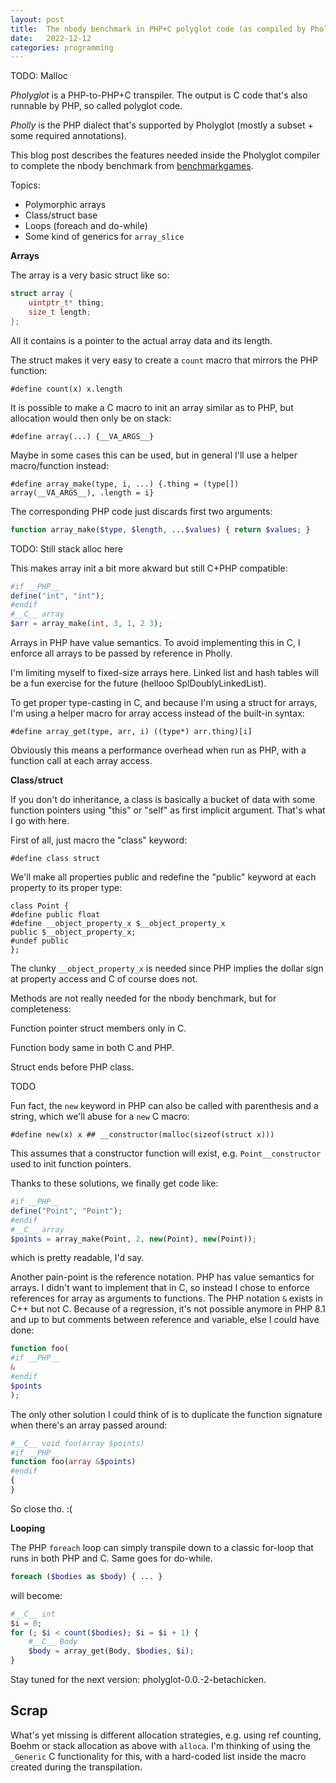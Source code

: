 ```yaml
---
layout: post
title:  The nbody benchmark in PHP+C polyglot code (as compiled by Pholyglot 0.0.-1-alphacow)
date:   2022-12-12
categories: programming
---
```


TODO: Malloc

_Pholyglot_ is a PHP-to-PHP+C transpiler. The output is C code that's also runnable by PHP, so called polyglot code.

_Pholly_ is the PHP dialect that's supported by Pholyglot (mostly a subset + some required annotations).

This blog post describes the features needed inside the Pholyglot compiler to complete the nbody benchmark from [benchmarkgames](https://benchmarksgame-team.pages.debian.net/benchmarksgame/performance/nbody.html).

Topics:

* Polymorphic arrays
* Class/struct base
* Loops (foreach and do-while)
* Some kind of generics for `array_slice`

**Arrays**

The array is a very basic struct like so:

```c
struct array {
    uintptr_t* thing;
    size_t length;
};
```

All it contains is a pointer to the actual array data and its length.

The struct makes it very easy to create a `count` macro that mirrors the PHP function:

```
#define count(x) x.length
```

It is possible to make a C macro to init an array similar as to PHP, but allocation would then only be on stack:

```
#define array(...) {__VA_ARGS__}
```

Maybe in some cases this can be used, but in general I'll use a helper macro/function instead:

```
#define array_make(type, i, ...) {.thing = (type[]) array(__VA_ARGS__), .length = i}
```

The corresponding PHP code just discards first two arguments:

```php
function array_make($type, $length, ...$values) { return $values; }
```

TODO: Still stack alloc here

This makes array init a bit more akward but still C+PHP compatible:

```php
#if __PHP__
define("int", "int");
#endif
#__C__ array
$arr = array_make(int, 3, 1, 2 3);
```

Arrays in PHP have value semantics. To avoid implementing this in C, I enforce all arrays to be passed by reference in Pholly.

I'm limiting myself to fixed-size arrays here. Linked list and hash tables will be a fun exercise for the future (hellooo SplDoublyLinkedList).

To get proper type-casting in C, and because I'm using a struct for arrays, I'm using a helper macro for array access instead of the built-in syntax:

```
#define array_get(type, arr, i) ((type*) arr.thing)[i]
```

Obviously this means a performance overhead when run as PHP, with a function call at each array access.

**Class/struct**

If you don't do inheritance, a class is basically a bucket of data with some function pointers using "this" or "self" as first implicit argument. That's what I go with here.

First of all, just macro the "class" keyword:

```
#define class struct
```

We'll make all properties public and redefine the "public" keyword at each property to its proper type:

```
class Point {
#define public float
#define __object_property_x $__object_property_x
public $__object_property_x;
#undef public
};
```

The clunky `__object_property_x` is needed since PHP implies the dollar sign at property access and C of course does not.

Methods are not really needed for the nbody benchmark, but for completeness:

Function pointer struct members only in C.

Function body same in both C and PHP.

Struct ends before PHP class.

TODO

Fun fact, the `new` keyword in PHP can also be called with parenthesis and a string, which we'll abuse for a `new` C macro:

```
#define new(x) x ## __constructor(malloc(sizeof(struct x)))
```

This assumes that a constructor function will exist, e.g. `Point__constructor` used to init function pointers.

Thanks to these solutions, we finally get code like:

```php
#if __PHP__
define("Point", "Point");
#endif
#__C__ array
$points = array_make(Point, 2, new(Point), new(Point));
```

which is pretty readable, I'd say.

Another pain-point is the reference notation. PHP has value semantics for arrays. I didn't want to implement that in C, so instead I chose to enforce references for array as arguments to functions. The PHP notation `&` exists in C++ but not C. Because of a regression, it's not possible anymore in PHP 8.1 and up to but comments between reference and variable, else I could have done:

```php
function foo(
#if __PHP__
&
#endif
$points
);
```

The only other solution I could think of is to duplicate the function signature when there's an array passed around:

```php
#__C__ void foo(array $points)
#if __PHP__
function foo(array &$points)
#endif
{
}
```

So close tho. :(

**Looping**

The PHP `foreach` loop can simply transpile down to a classic for-loop that runs in both PHP and C. Same goes for do-while.

```php
foreach ($bodies as $body) { ... }
```

will become:

```php
#__C__ int
$i = 0;
for (; $i < count($bodies); $i = $i + 1) {
    #__C__ Body
    $body = array_get(Body, $bodies, $i);
}
```

Stay tuned for the next version: pholyglot-0.0.-2-betachicken.

## Scrap

What's yet missing is different allocation strategies, e.g. using ref counting, Boehm or stack allocation as above with `alloca`. I'm thinking of using the `_Generic` C functionality for this, with a hard-coded list inside the macro created during the transpilation.

